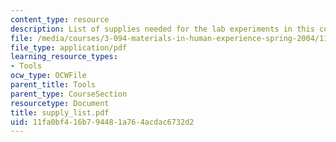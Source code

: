 ```yaml
---
content_type: resource
description: List of supplies needed for the lab experiments in this course.
file: /media/courses/3-094-materials-in-human-experience-spring-2004/11fa0bf416b794481a764acdac6732d2_supply_list.pdf
file_type: application/pdf
learning_resource_types:
- Tools
ocw_type: OCWFile
parent_title: Tools
parent_type: CourseSection
resourcetype: Document
title: supply_list.pdf
uid: 11fa0bf4-16b7-9448-1a76-4acdac6732d2
---
```

